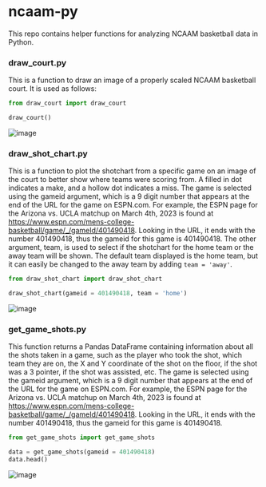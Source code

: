 # ncaam-py

This repo contains helper functions for analyzing NCAAM basketball data in Python.


### draw_court.py
This is a function to draw an image of a properly scaled NCAAM basketball court. It is used as follows:
```python
from draw_court import draw_court

draw_court()
```
![image](https://github.com/maxwellmcneal/ncaam-py/assets/135375736/eda8d142-bc0e-4492-bf66-1432dce6022c)

### draw_shot_chart.py
This is a function to plot the shotchart from a specific game on an image of the court to better show where teams were scoring from.
A filled in dot indicates a make, and a hollow dot indicates a miss.
The game is selected using the gameid argument, which is a 9 digit number that appears at the end of the URL for the game on ESPN.com.
For example, the ESPN page for the Arizona vs. UCLA matchup on March 4th, 2023 is found at https://www.espn.com/mens-college-basketball/game/_/gameId/401490418.
Looking in the URL, it ends with the number 401490418, thus the gameid for this game is 401490418.
The other argument, team, is used to select if the shotchart for the home team or the away team will be shown.
The default team displayed is the home team, but it can easily be changed to the away team by adding ```team = 'away'```.

```python
from draw_shot_chart import draw_shot_chart

draw_shot_chart(gameid = 401490418, team = 'home')
```
![image](https://github.com/maxwellmcneal/ncaam-py/assets/135375736/2a5785e8-5be8-453b-a760-31902b61b27e)


### get_game_shots.py
This function returns a Pandas DataFrame containing information about all the shots taken in a game, such as the player who took the shot, which team they are on, the X and Y coordinate of the shot on the floor, if the shot was a 3 pointer, if the shot was assisted, etc.
The game is selected using the gameid argument, which is a 9 digit number that appears at the end of the URL for the game on ESPN.com.
For example, the ESPN page for the Arizona vs. UCLA matchup on March 4th, 2023 is found at https://www.espn.com/mens-college-basketball/game/_/gameId/401490418.
Looking in the URL, it ends with the number 401490418, thus the gameid for this game is 401490418.
```python
from get_game_shots import get_game_shots

data = get_game_shots(gameid = 401490418)
data.head()
```
![image](https://github.com/maxwellmcneal/ncaam-py/assets/135375736/5096e27f-50cb-4ef6-a153-179a09c58d1c)

